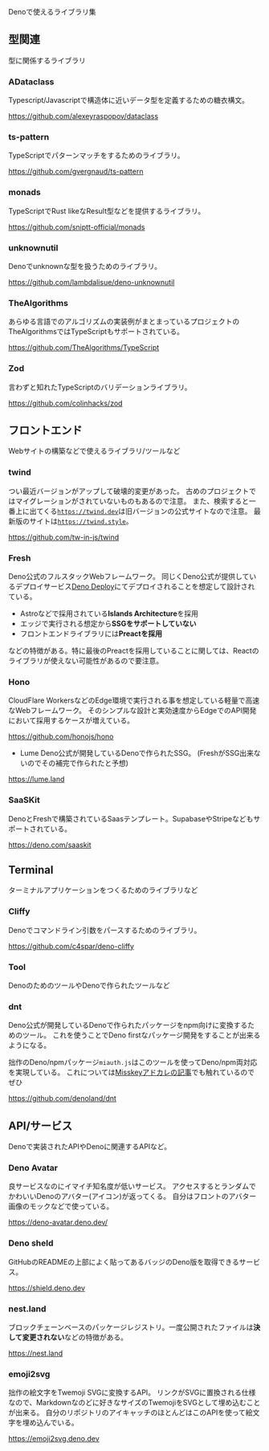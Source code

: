 Denoで使えるライブラリ集

## 型関連
型に関係するライブラリ

### ADataclass
Typescript/Javascriptで構造体に近いデータ型を定義するための糖衣構文。

https://github.com/alexeyraspopov/dataclass

### ts-pattern
TypeScriptでパターンマッチをするためのライブラリ。

https://github.com/gvergnaud/ts-pattern

### monads
TypeScriptでRust likeなResult型などを提供するライブラリ。

https://github.com/sniptt-official/monads

### unknownutil
Denoでunknownな型を扱うためのライブラリ。

https://github.com/lambdalisue/deno-unknownutil

### TheAlgorithms
あらゆる言語でのアルゴリズムの実装例がまとまっているプロジェクトのTheAlgorithmsではTypeScriptもサポートされている。

https://github.com/TheAlgorithms/TypeScript

### Zod
言わずと知れたTypeScriptのバリデーションライブラリ。

https://github.com/colinhacks/zod

## フロントエンド
Webサイトの構築などで使えるライブラリ/ツールなど

### twind
つい最近バージョンがアップして破壊的変更があった。
古めのプロジェクトではマイグレーションがされていないものもあるので注意。
また、検索すると一番上に出てくる[`https://twind.dev`](https://twind.dev)は旧バージョンの公式サイトなので注意。
最新版のサイトは[`https://twind.style`](https://twind.style)。

https://github.com/tw-in-js/twind

### Fresh
Deno公式のフルスタックWebフレームワーク。
同じくDeno公式が提供しているデプロイサービス[Deno Deploy](https://deno.com/deploy)にてデプロイされることを想定して設計されている。

- Astroなどで採用されている**Islands Architecture**を採用
- エッジで実行される想定から**SSGをサポートしていない**
- フロントエンドライブラリには**Preactを採用**

などの特徴がある。特に最後のPreactを採用していることに関しては、Reactのライブラリが使えない可能性があるので要注意。

### Hono
CloudFlare WorkersなどのEdge環境で実行される事を想定している軽量で高速なWebフレームワーク。
そのシンプルな設計と実効速度からEdgeでのAPI開発において採用するケースが増えている。

https://github.com/honojs/hono

- Lume
Deno公式が開発しているDenoで作られたSSG。
(FreshがSSG出来ないのでその補完で作られたと予想)

https://lume.land

### SaaSKit
DenoとFreshで構築されているSaasテンプレート。SupabaseやStripeなどもサポートされている。

https://deno.com/saaskit

## Terminal
ターミナルアプリケーションをつくるためのライブラリなど

### Cliffy
Denoでコマンドライン引数をパースするためのライブラリ。

https://github.com/c4spar/deno-cliffy

### Tool
DenoのためのツールやDenoで作られたツールなど

### dnt
Deno公式が開発しているDenoで作られたパッケージをnpm向けに変換するためのツール。
これを使うことでDeno firstなパッケージ開発をすることが出来るようになる。

拙作のDeno/npmパッケージ`miauth.js`はこのツールを使ってDeno/npm両対応を実現している。
これについては[Misskeyアドカレの記事](https://zenn.dev/comamoca/articles/about-miauthjs)でも触れているのでぜひ

https://github.com/denoland/dnt

## API/サービス
Denoで実装されたAPIやDenoに関連するAPIなど。

### Deno Avatar
良サービスなのにイマイチ知名度が低いサービス。
アクセスするとランダムでかわいいDenoのアバター(アイコン)が返ってくる。
自分はフロントのアバター画像のモックなどで使っている。

https://deno-avatar.deno.dev/

### Deno sheld
GitHubのREADMEの上部によく貼ってあるバッジのDeno版を取得できるサービス。

https://shield.deno.dev

### nest.land
ブロックチェーンベースのパッケージレジストリ。一度公開されたファイルは**決して変更されない**などの特徴がある。

https://nest.land

### emoji2svg
拙作の絵文字をTwemoji SVGに変換するAPI。
リンクがSVGに置換される仕様なので、Markdownなのどに好きなサイズのTwemojiをSVGとして埋め込むことが出来る。
自分のリポジトリのアイキャッチのほとんどはこのAPIを使って絵文字を埋め込んでいる。

https://emoji2svg.deno.dev